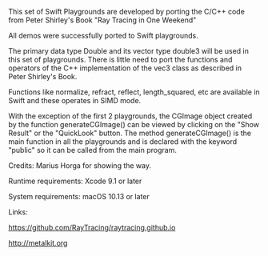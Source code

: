 This set of Swift Playgrounds are developed by porting the C/C++ code from Peter Shirley's Book "Ray Tracing in One Weekend"

All demos were successfully ported to Swift playgrounds.

The primary data type Double and its vector type double3 will be used in this set of playgrounds. There is little need to port the functions and operators of the C++ implementation of the vec3 class as described in Peter Shirley's Book.

Functions like normalize, refract, reflect, length_squared, etc are available in Swift and these operates in SIMD mode.

With the exception of the first 2 playgrounds, the CGImage object created by the function generateCGImage() can be viewed by clicking on the "Show Result" or the "QuickLook" button. The method generateCGImage() is the main function in all the playgrounds and is declared with the keyword "public" so it can be called from the main program.


Credits: Marius Horga for showing the way.


Runtime requirements: Xcode 9.1 or later 

System requirements: macOS 10.13 or later



Links:

https://github.com/RayTracing/raytracing.github.io

http://metalkit.org